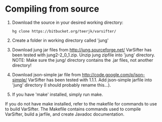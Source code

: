 #  Compiling from source

1. Download the source in your desired working directory:

    `hg clone https://bitbucket.org/teerjk/varsifter/`
    
2. Create a folder in working directory called 'jung'

3. Download jung jar files from http://jung.sourceforge.net/
   VarSifter has been tested with jung2-2_0_1.zip.
   Unzip jung zipfile into 'jung' directory.
   NOTE: Make sure the jung/ directory contains the .jar files, not another directory!
4. Download json-simple jar file from http://code.google.com/p/json-simple/
    VarSifter has been tested with 1.1.1.
    Add json-simple jarfile into 'jung' directory (I should probably rename
    this...).

5. If you have 'make' installed, simply run make.

If you do not have make installed, refer to the makefile for commands to use to build VarSifter.
The Makefile contains commands used to compile VarSifter, build a jarfile, and create Javadoc
documentation.

